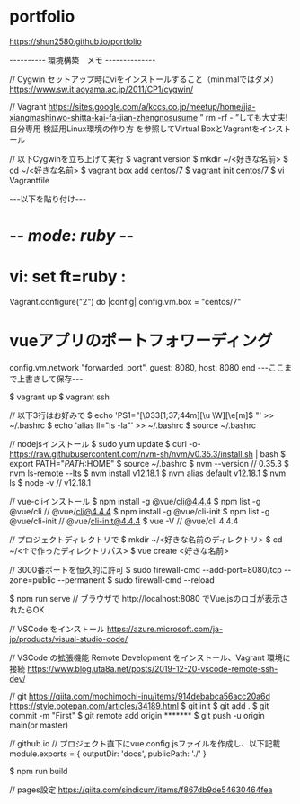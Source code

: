 # portfolio
https://shun2580.github.io/portfolio

---------- 環境構築　メモ --------------

// Cygwin
セットアップ時にviをインストールすること（minimalではダメ）
https://www.sw.it.aoyama.ac.jp/2011/CP1/cygwin/

// Vagrant
https://sites.google.com/a/kccs.co.jp/meetup/home/jia-xiangmashinwo-shitta-kai-fa-jian-zhengnosusume
” rm -rf - ”しても大丈夫! 自分専用 検証用Linux環境の作り方
を参照してVirtual BoxとVagrantをインストール

// 以下Cygwinを立ち上げて実行
$ vagrant version
$ mkdir ~/<好きな名前>
$ cd ~/<好きな名前>
$ vagrant box add centos/7
$ vagrant init centos/7
$ vi Vagrantfile

---以下を貼り付け---
# -*- mode: ruby -*-
# vi: set ft=ruby :

Vagrant.configure("2") do |config|
  config.vm.box = "centos/7"
  # vueアプリのポートフォワーディング
  config.vm.network "forwarded_port", guest: 8080, host: 8080
end
---ここまで上書きして保存---

$ vagrant up
$ vagrant ssh

// 以下3行はお好みで
$ echo 'PS1="\[\033[1;37;44m\][\u \W]\[\e[m\]\$ "' >> ~/.bashrc
$ echo 'alias ll="ls -la"' >> ~/.bashrc
$ source ~/.bashrc

// nodejsインストール
$ sudo yum update
$ curl -o- https://raw.githubusercontent.com/nvm-sh/nvm/v0.35.3/install.sh | bash
$ export PATH="$PATH:$HOME"
$ source ~/.bashrc
$ nvm --version                    // 0.35.3
$ nvm ls-remote --lts
$ nvm install v12.18.1
$ nvm alias default v12.18.1
$ nvm ls
$ node -v                          // v12.18.1

// vue-cliインストール
$ npm install -g @vue/cli@4.4.4
$ npm list -g @vue/cli             // @vue/cli@4.4.4
$ npm install -g @vue/cli-init
$ npm list -g @vue/cli-init        // @vue/cli-init@4.4.4
$ vue -V                           // @vue/cli 4.4.4

// プロジェクトディレクトリで
$ mkdir ~/<好きな名前のディレクトリ>
$ cd ~/<↑で作ったディレクトリパス>
$ vue create <好きな名前>

// 3000番ポートを恒久的に許可
$ sudo firewall-cmd --add-port=8080/tcp --zone=public --permanent
$ sudo firewall-cmd --reload

$ npm run serve
// ブラウザで http://localhost:8080 でVue.jsのロゴが表示されたらOK

// VSCode をインストール
https://azure.microsoft.com/ja-jp/products/visual-studio-code/

// VSCode の拡張機能 Remote Development をインストール、Vagrant 環境に接続
https://www.blog.uta8a.net/posts/2019-12-20-vscode-remote-ssh-dev/

// git
https://qiita.com/mochimochi-inu/items/914debabca56acc20a6d
https://style.potepan.com/articles/34189.html
$ git init
$ git add .
$ git commit -m "First"
$ git remote add origin *******
$ git push -u origin main(or master)

// github.io
// プロジェクト直下にvue.config.jsファイルを作成し、以下記載
module.exports = {
  outputDir: 'docs',
  publicPath: './'
}

$ npm run build

// pages設定
https://qiita.com/sindicum/items/f867db9de54630464fea

